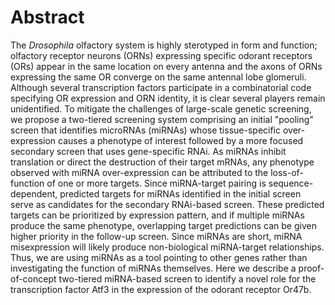 # Abstract
The _Drosophila_ olfactory system is highly sterotyped in form and function; olfactory receptor neurons (ORNs) expressing specific odorant receptors (ORs) appear in the same location on every antenna and the axons of ORNs expressing the same OR converge on the same antennal lobe glomeruli. Although several transcription factors participate in a combinatorial code specifying OR expression and ORN identity, it is clear several players remain unidentified. To mitigate the challenges of large-scale genetic screening, we propose a two-tiered screening system comprising an initial "pooling" screen that identifies microRNAs (miRNAs) whose tissue-specific over-expression causes a phenotype of interest followed by a more focused secondary screen that uses gene-specific RNAi. As miRNAs inhibit translation or direct the destruction of their target mRNAs, any phenotype observed with miRNA over-expression can be attributed to the loss-of-function of one or more targets. Since miRNA-target pairing is sequence-dependent, predicted targets for miRNAs identified in the initial screen serve as candidates for the secondary RNAi-based screen. These predicted targets can be prioritized by expression pattern, and if multiple miRNAs produce the same phenotype, overlapping target predictions can be given higher priority in the follow-up screen. Since miRNAs are short, miRNA misexpression will likely produce non-biological miRNA-target relationships. Thus, we are using miRNAs as a tool pointing to other genes rather than investigating the function of miRNAs themselves. Here we describe a proof-of-concept two-tiered miRNA-based screen to identify a novel role for the transcription factor Atf3 in the expression of the odorant receptor Or47b.